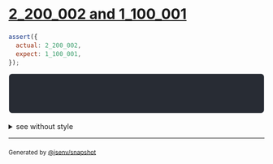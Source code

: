 # [2_200_002 and 1_100_001](../../number.test.js#L83)

```js
assert({
  actual: 2_200_002,
  expect: 1_100_001,
});
```

![img](throw.svg)

<details>
  <summary>see without style</summary>

```console
AssertionError: actual and expect are different

actual: 2_200_002
expect: 1_100_001
```

</details>

---
<sub>
  Generated by <a href="https://github.com/jsenv/core/tree/main/packages/independent/snapshot">@jsenv/snapshot</a>
</sub>